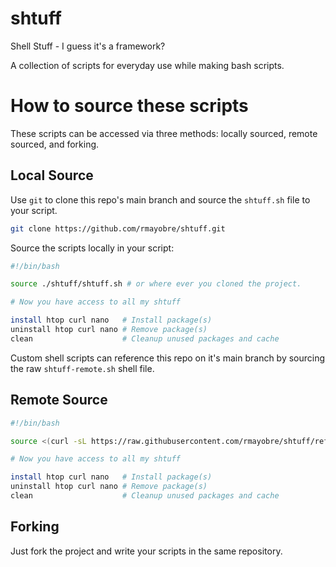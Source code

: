 # shtuff
Shell Stuff - I guess it's a framework?

A collection of scripts for everyday use while making bash scripts.

# How to source these scripts

These scripts can be accessed via three methods: locally sourced, remote sourced, and forking.

## Local Source

Use `git` to clone this repo's main branch and source the `shtuff.sh` file to your script.

```bash
git clone https://github.com/rmayobre/shtuff.git
```

Source the scripts locally in your script:

```bash
#!/bin/bash

source ./shtuff/shtuff.sh # or where ever you cloned the project.

# Now you have access to all my shtuff

install htop curl nano   # Install package(s)
uninstall htop curl nano # Remove package(s)
clean                    # Cleanup unused packages and cache
```

Custom shell scripts can reference this repo on it's main branch by sourcing the raw `shtuff-remote.sh` shell file.

## Remote Source

```bash
#!/bin/bash

source <(curl -sL https://raw.githubusercontent.com/rmayobre/shtuff/refs/heads/main/shtuff-remote.sh)

# Now you have access to all my shtuff

install htop curl nano   # Install package(s)
uninstall htop curl nano # Remove package(s)
clean                    # Cleanup unused packages and cache
```

## Forking

Just fork the project and write your scripts in the same repository.
